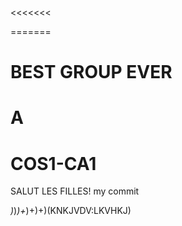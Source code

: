 <<<<<<<

=======
# BEST GROUP EVER
# A
>>>>>>>

# COS1-CA1
SALUT LES FILLES!
my commit


_)_)_)+_)+)+)(KNKJVDV:LKVHKJ)
